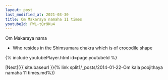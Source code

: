 ```yaml
---
layout: post
last_modified_at: 2021-03-30
title: Om Makaraya namaha 11 times
youtubeId: FWL-tQr9Ku4
---
```

 
 
Om Makaraya nama 
 
 -  Who resides in the Shimsumara chakra which is of crocodile shape 
 
  
 
  
 
 
 
 
 
 


{% include youtubePlayer.html id=page.youtubeId %}
 
[Next]({{ site.baseurl }}{% link  split1/_posts/2014-01-22-Om kala poojithaya namaha 11 times.md%})
 
